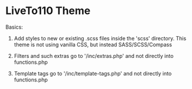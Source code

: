 LiveTo110 Theme
===============

Basics:
1) Add styles to new or existing .scss files inside the 'scss' directory. This theme is not using vanilla CSS, but instead SASS/SCSS/Compass

2) Filters and such extras go to '/inc/extras.php' and not directly into functions.php

3) Template tags go to '/inc/template-tags.php' and not directly into functions.php
